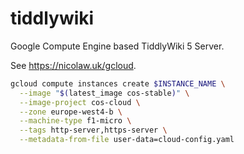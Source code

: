 # tiddlywiki

Google Compute Engine based TiddlyWiki 5 Server.

See https://nicolaw.uk/gcloud.

```bash
gcloud compute instances create $INSTANCE_NAME \
  --image "$(latest_image cos-stable)" \
  --image-project cos-cloud \
  --zone europe-west4-b \
  --machine-type f1-micro \
  --tags http-server,https-server \
  --metadata-from-file user-data=cloud-config.yaml
```

